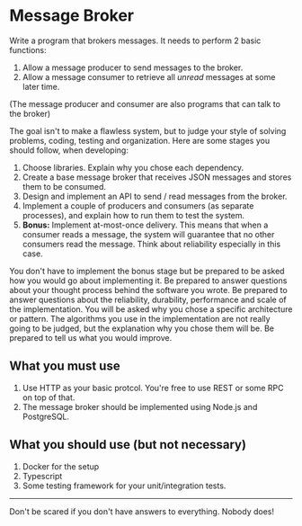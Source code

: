 # Message Broker

Write a program that brokers messages. It needs to perform 2 basic functions:

1. Allow a message producer to send messages to the broker.
2. Allow a message consumer to retrieve all *unread* messages at some later time.

(The message producer and consumer are also programs that can talk to the broker)

The goal isn't to make a flawless system, but to judge your style of solving problems, coding, testing and organization. Here are some stages you should follow, when developing:

1. Choose libraries. Explain why you chose each dependency.
2. Create a base message broker that receives JSON messages and stores them to be consumed.
3. Design and implement an API to send / read messages from the broker.
4. Implement a couple of producers and consumers (as separate processes), and explain how to run them to test the system.
5. **Bonus:** Implement at-most-once delivery. This means that when a consumer reads a message, the system will guarantee that no other consumers read the message. Think about reliability especially in this case.

You don't have to implement the bonus stage but be prepared to be asked how you would go about implementing it. Be prepared to answer questions about your thought process behind the software you wrote. Be prepared to answer questions about the reliability, durability, performance and scale of the implementation. You will be asked why you chose a specific architecture or pattern. The algorithms you use in the implementation are not really going to be judged, but the explanation why you chose them will be. Be prepared to tell us what you would improve.

## What you must use

1. Use HTTP as your basic protcol. You're free to use REST or some RPC on top of that.
2. The message broker should be implemented using Node.js and PostgreSQL.

## What you should use (but not necessary)

1. Docker for the setup
2. Typescript
3. Some testing framework for your unit/integration tests.

---
Don't be scared if you don't have answers to everything. Nobody does!